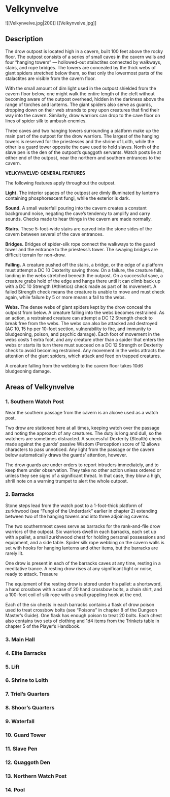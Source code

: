 # Velkynvelve
![[Velkynvelve.jpg|200]]
[[Velkynvelve.jpg]]
## Description
The drow outpost is located high in a cavern, built 100 feet above the rocky floor. The outpost consists of a series of small caves in the cavern walls and four “hanging towers” — hollowed-out stalactites connected by walkways, stairs, and rope bridges. The towers are concealed by the thick webs of giant spiders stretched below them, so that only the lowermost parts of the stalactites are visible from the cavern floor.

With the small amount of dim light used in the outpost shielded from the cavern floor below, one might walk the entire length of the cleft without becoming aware of the outpost overhead, hidden in the darkness above the range of torches and lanterns. The giant spiders also serve as guards, dropping down on their web strands to prey upon creatures that find their way into the cavern. Similarly, drow warriors can drop to the cave floor on lines of spider silk to ambush enemies.

Three caves and two hanging towers surrounding a platform make up the main part of the outpost for the drow warriors. The largest of the hanging towers is reserved for the priestesses and the shrine of Lolth, while the other is a guard tower opposite the cave used to hold slaves. North of the slave pen is the den of the outpost’s quaggoth servants. Watch posts lie at either end of the outpost, near the northern and southern entrances to the cavern.

**VELKYNVELVE: GENERAL FEATURES**

The following features apply throughout the outpost.

**Light.** The interior spaces of the outpost are dimly illuminated by lanterns containing phosphorescent fungi, while the exterior is dark.

**Sound.** A small waterfall pouring into the cavern creates a constant background noise, negating the cave’s tendency to amplify and carry sounds. Checks made to hear things in the cavern are made normally.

**Stairs.** These 5-foot-wide stairs are carved into the stone sides of the cavern between several of the cave entrances.

**Bridges.** Bridges of spider-silk rope connect the walkways to the guard tower and the entrance to the priestess’s tower. The swaying bridges are difficult terrain for non-drow.

**Falling.** A creature pushed off the stairs, a bridge, or the edge of a platform must attempt a DC 10 Dexterity saving throw. On a failure, the creature falls, landing in the webs stretched beneath the outpost. On a successful save, a creature grabs hold of the edge and hangs there until it can climb back up with a DC 10 Strength (Athletics) check made as part of its movement. A failed Strength check means the creature is unable to move and must check again, while failure by 5 or more means a fall to the webs.

**Webs.** The dense webs of giant spiders kept by the drow conceal the outpost from below. A creature falling into the webs becomes restrained. As an action, a restrained creature can attempt a DC 12 Strength check to break free from the webs. The webs can also be attacked and destroyed (AC 10, 15 hp per 10-foot section, vulnerability to fire, and immunity to bludgeoning, poison, and psychic damage). Each foot of movement in the webs costs 1 extra foot, and any creature other than a spider that enters the webs or starts its turn there must succeed on a DC 12 Strength or Dexterity check to avoid becoming restrained. Any movement in the webs attracts the attention of the giant spiders, which attack and feed on trapped creatures.

A creature falling from the webbing to the cavern floor takes 10d6 bludgeoning damage.

## Areas of Velkynvelve
### 1. Southern Watch Post
Near the southern passage from the cavern is an alcove used as a watch post.

Two drow are stationed here at all times, keeping watch over the passage and noting the approach of any creatures. The duty is long and dull, so the watchers are sometimes distracted. A successful Dexterity (Stealth) check made against the guards’ passive Wisdom (Perception) score of 12 allows characters to pass unnoticed. Any light from the passage or the cavern below automatically draws the guards’ attention, however.

The drow guards are under orders to report intruders immediately, and to keep them under observation. They take no other action unless ordered or unless they see signs of a significant threat. In that case, they blow a high, shrill note on a warning trumpet to alert the whole outpost.
### 2. Barracks
Stone steps lead from the watch post to a 1-foot-thick platform of zurkhwood (see “Fungi of the Underdark” earlier in chapter 2) extending between two of the hanging towers and into three adjoining caverns.

The two southernmost caves serve as barracks for the rank-and-file drow warriors of the outpost. Six warriors dwell in each barracks, each set up with a pallet, a small zurkhwood chest for holding personal possessions and equipment, and a side table. Spider silk rope webbing on the cavern walls is set with hooks for hanging lanterns and other items, but the barracks are rarely lit.

One drow is present in each of the barracks caves at any time, resting in a meditative trance. A resting drow rises at any significant light or noise, ready to attack.
Treasure

The equipment of the resting drow is stored under his pallet: a shortsword, a hand crossbow with a case of 20 hand crossbow bolts, a chain shirt, and a 100-foot coil of silk rope with a small grappling hook at the end.

Each of the six chests in each barracks contains a flask of drow poison used to treat crossbow bolts (see “Poisons” in chapter 8 of the Dungeon Master’s Guide). One flask has enough poison to treat 20 bolts. Each chest also contains two sets of clothing and 1d4 items from the Trinkets table in chapter 5 of the Player’s Handbook.
### 3. Main Hall
### 4. Elite Barracks
### 5. Lift
### 6. Shrine to Lolth
### 7. Triel’s Quarters
### 8. Shoor’s Quarters
### 9. Waterfall
### 10. Guard Tower
### 11. Slave Pen
### 12. Quaggoth Den
### 13. Northern Watch Post
### 14. Pool